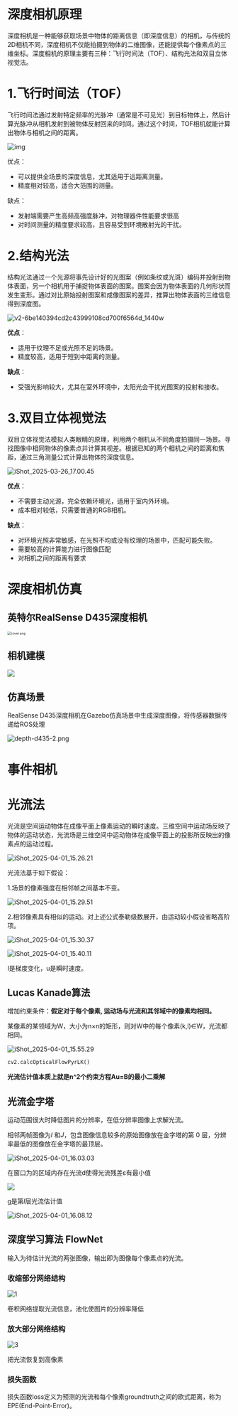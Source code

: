 # 深度相机原理

深度相机是一种能够获取场景中物体的距离信息（即深度信息）的相机，与传统的2D相机不同，深度相机不仅能拍摄到物体的二维图像，还能提供每个像素点的三维坐标。深度相机的原理主要有三种：飞行时间法（TOF）、结构光法和双目立体视觉法。

# 1.飞行时间法（TOF）

飞行时间法通过发射特定频率的光脉冲（通常是不可见光）到目标物体上，然后计算光脉冲从相机发射到被物体反射回来的时间。通过这个时间，TOF相机就能计算出物体与相机之间的距离。

![img](https://raw.githubusercontent.com/1910853272/image/master/img/202503261623184.png)

优点：

- 可以提供全场景的深度信息，尤其适用于远距离测量。
- 精度相对较高，适合大范围的测量。

缺点：

- 发射端需要产生高频高强度脉冲，对物理器件性能要求很高
- 对时间测量的精度要求较高，且容易受到环境散射光的干扰。

# 2.结构光法

结构光法通过一个光源将事先设计好的光图案（例如条纹或光斑）编码并投射到物体表面，另一个相机用于捕捉物体表面的图案。图案会因为物体表面的几何形状而发生变形。通过对比原始投射图案和成像图案的差异，推算出物体表面的三维信息得到深度图。

![v2-6be140394cd2c43999108cd700f6564d_1440w](https://raw.githubusercontent.com/1910853272/image/master/img/202503261632462.png)

**优点**：

- 适用于纹理不足或光照不足的场景。
- 精度较高，适用于短到中距离的测量。

**缺点**：

- 受强光影响较大，尤其在室外环境中，太阳光会干扰光图案的投射和接收。

# 3.双目立体视觉法

双目立体视觉法模拟人类眼睛的原理，利用两个相机从不同角度拍摄同一场景。寻找图像中相同物体的像素点并计算其视差。根据已知的两个相机之间的距离和焦距，通过三角测量公式计算出物体的深度信息。

![iShot_2025-03-26_17.00.45](https://raw.githubusercontent.com/1910853272/image/master/img/202503261701809.png)

**优点**：

- 不需要主动光源，完全依赖环境光，适用于室内外环境。
- 成本相对较低，只需要普通的RGB相机。

**缺点**：

- 对环境光照非常敏感，在光照不均或没有纹理的场景中，匹配可能失败。
- 需要较高的计算能力进行图像匹配
- 对相机之间的距离有要求

# 深度相机仿真

## 英特尔RealSense D435深度相机

<img src="https://raw.githubusercontent.com/1910853272/image/master/img/202503311626105.png" alt="cover.png" style="zoom:50%;" />

## 相机建模

![](https://raw.githubusercontent.com/1910853272/image/master/img/202503311628236.png)

## 仿真场景

RealSense D435深度相机在Gazebo仿真场景中生成深度图像，将传感器数据传递给ROS处理

![depth-d435-2.png](https://raw.githubusercontent.com/1910853272/image/master/img/202503311630019.png)

# 事件相机



# 光流法

光流是空间运动物体在成像平面上像素运动的瞬时速度。三维空间中运动场反映了物体的运动状态，光流场是三维空间中运动物体在成像平面上的投影所反映出的像素点的运动过程。

![iShot_2025-04-01_15.26.21](https://raw.githubusercontent.com/1910853272/image/master/img/202504011529517.png)

光流法基于如下假设：

1.场景的像素强度在相邻帧之间基本不变。

![iShot_2025-04-01_15.29.51](https://raw.githubusercontent.com/1910853272/image/master/img/202504011530346.png)

2.相邻像素具有相似的运动。对上述公式泰勒级数展开，由运动较小假设省略高阶项。

![iShot_2025-04-01_15.30.37](https://raw.githubusercontent.com/1910853272/image/master/img/202504011531761.png)

![iShot_2025-04-01_15.40.11](https://raw.githubusercontent.com/1910853272/image/master/img/202504011540090.png)

I是梯度变化，u是瞬时速度。

## Lucas Kanade算法

增加约束条件：**假定对于每个像素, 运动场与光流和其邻域中的像素均相同。**

某像素的某领域为W，大小为n×n的矩形，则对W中的每个像素(k,l)∈W，光流都相同。

![iShot_2025-04-01_15.55.29](https://raw.githubusercontent.com/1910853272/image/master/img/202504011556295.png)

```python
cv2.calcOpticalFlowPyrLK()
```

**光流估计值本质上就是n^2个约束方程Au=B的最小二乘解**

## 光流金字塔

运动范围很大时降低图片的分辨率，在低分辨率图像上求解光流。

相邻两帧图像为*I* 和*J*，包含图像信息较多的原始图像放在金字塔的第 0 层，分辨率最低的图像放在金字塔的最顶层。

![iShot_2025-04-01_16.03.03](https://raw.githubusercontent.com/1910853272/image/master/img/202504011603882.png)

在窗口为的区域内存在光流d使得光流残差ε有最小值

![](https://raw.githubusercontent.com/1910853272/image/master/img/202504011608828.png)

g是第$l$层光流估计值

![iShot_2025-04-01_16.08.12](https://raw.githubusercontent.com/1910853272/image/master/img/202504011611937.png)

## 深度学习算法 FlowNet

输入为待估计光流的两张图像，输出即为图像每个像素点的光流。

### 收缩部分网络结构

![1](https://raw.githubusercontent.com/1910853272/image/master/img/202504011630933.png)

卷积网络提取光流信息，池化使图片的分辨率降低

### 放大部分网络结构

![3](https://raw.githubusercontent.com/1910853272/image/master/img/202504011632182.png)

把光流恢复到高像素

### 损失函数

损失函数loss定义为预测的光流和每个像素groundtruth之间的欧式距离，称为EPE(End-Point-Error)。